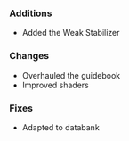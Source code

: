 ### Additions
- Added the Weak Stabilizer

### Changes
- Overhauled the guidebook
- Improved shaders

### Fixes
- Adapted to databank